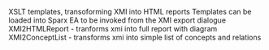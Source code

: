 XSLT templates, transoforming XMI into HTML reports
Templates can be loaded into Sparx EA to be invoked from the XMI export dialogue
XMI2HTMLReport - tranforms xmi into full report with diagram
XMI2ConceptList - transforms xmi into simple list of concepts and relations
